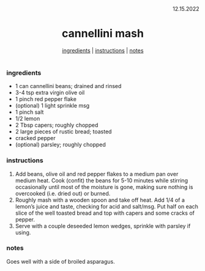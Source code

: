 <p align="right">12.15.2022</p>

<h1 align="center">cannellini mash</h1>

<div align="center">
  <a href="#ingredients">ingredients</a> | 
  <a href="#instructions">instructions</a> | 
  <a href="#notes">notes</a>
</div>
<br>

### ingredients
- 1 can cannellini beans; drained and rinsed
- 3-4 tsp extra virgin olive oil
- 1 pinch red pepper flake 
- (optional) 1 light sprinkle msg
- 1 pinch salt 
- 1/2 lemon
- 2 Tbsp capers; roughly chopped 
- 2 large pieces of rustic bread; toasted 
- cracked pepper
- (optional) parsley; roughly chopped

### instructions
1. Add beans, olive oil and red pepper flakes to a medium pan over medium heat. Cook (confit) the beans for 5-10 minutes while stirring occasionally until most of the moisture is gone, making sure nothing is overcooked (i.e. dried out) or burned. 
1. Roughly mash with a wooden spoon and take off heat. Add 1/4 of a lemon’s juice and taste, checking for acid and salt/msg. Put half on each slice of the well toasted bread and top with capers and some cracks of pepper. 
1. Serve with a couple deseeded lemon wedges, sprinkle with parsley if using. 

### notes
Goes well with a side of broiled asparagus.

